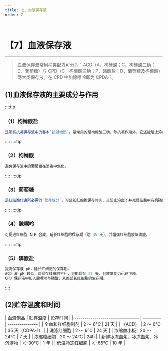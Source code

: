 ```yaml
---
title: 七、血液保存液
order: 7

---
```


# 【7】血液保存液

<kaodian :text="'临床检验基础记忆卡'" />

<!-- ###### 第五章 血型和输血

> 临床检验基础 -->

<beitiL/>

---

> 血液保存液常用种类配方可分为：ACD（A，枸橼酸；C，枸橼酸三钠；D，葡萄糖）与 CPD（C，枸橼酸三钠；P，磷酸盐；D，葡萄糖及枸橼酸）两大类保存液。在 CPD 中加腺嘌呤即为 CPDA-1。

## (1)血液保存液的主要成分与作用

<son :text="'临床检验基础检验记忆卡'" text1="(1)血液保存液的主要成分与作用" :textOption="[['了解','相关专业知识','专业实践能力'],['掌握','专业知识','专业实践能力'],['掌握','专业知识','专业实践能力']]" />
::::tip

### （1）枸橼酸盐

```js
是所有抗凝保存液中的基本`抗凝物质`。最常用的是枸橼酸三钠，除抗凝作用外，它还能阻止溶血的发生。

```

::::
::::tip

### （2）枸橼酸

```js
避免保存液中的葡萄糖在消毒中焦化。
```

::::
::::tip

### （3）葡萄糖

```js
是红细胞代谢所必需的`营养成分`，可延长红细胞保存时间，且防止溶血；并减慢细胞中有机磷的消失，防止红细胞储存损伤。
```

::::
::::tip

### （4）腺嘌呤

```js
可促进红细胞 ATP 合成，延长红细胞的保存期（达 35 天），并增强红细胞放氧功能。

```

::::
::::tip

### （5）磷酸盐

```js
提高保存液 pH，延长红细胞的保存期。
ACD 液 pH 较低，对保存红细胞不利，只能保存 21 天，且放氧能力迅速下降。
CPD 保存液中加入腺嘌呤与磷酸，从而延长红细胞的生存期。

```

::::

## (2)贮存温度和时间

<son :text="'临床检验基础检验记忆卡'" text1="(2)贮存温度和时间" :textOption="[['掌握','相关专业知识','专业实践能力'],['熟练掌握','专业知识','专业实践能力'],['熟练掌握','专业知识','专业实践能力']]" />
| 血液制品                         | 贮存温度  | 贮存时间        |
| -------------------------------- | --------- | --------------- |
| 全血和红细胞制剂                 | 2 ～ 6℃   | 21 天           |
| （ACD）                          | 2 ～ 6℃   | 35 天（CDPA-1） |
| 洗涤红细胞                       | 2 ～ 6℃   | 24 天           |
| 浓缩血小板                       | 20 ～ 24℃ | 7 天            |
| 浓缩粒细胞                       | 20 ～ 24℃ | 24h             |
| 新鲜冰冻血浆、冰冻血浆、冷沉淀物 | ＜-30℃    | 1 年            |
| 低温冷冻红细胞                   | ＜-65℃    | 10 年           |
